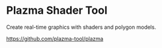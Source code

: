# Plazma Shader Tool

Create real-time graphics with shaders and polygon models.

https://github.com/plazma-tool/plazma

